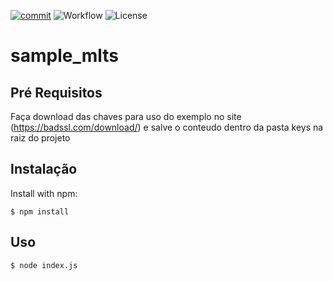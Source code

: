 [![commit](https://img.shields.io/github/last-commit/fcobello/sample_mtls?style=plastic)](https://github.com/fcobello/sample_mtls)
![Workflow](https://img.shields.io/github/workflow/status/fcobello/sample_mtls/Node.js%20CI)
![License](https://img.shields.io/github/license/fcobello/sample_mtls)

# sample_mlts

## Pré Requisitos
Faça download das chaves para uso do exemplo no site (https://badssl.com/download/) e salve o conteudo dentro da pasta keys na raiz do projeto

## Instalação
Install with npm:

```shell
$ npm install
```

## Uso

```shell
$ node index.js
```
